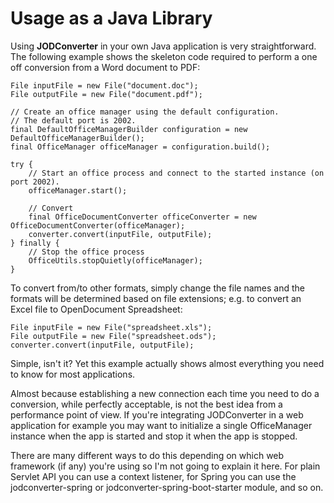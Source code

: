 # Usage as a Java Library

Using **JODConverter** in your own Java application is very straightforward. The following example shows the skeleton code required to perform a one off conversion from a Word document to PDF:

```
File inputFile = new File("document.doc");
File outputFile = new File("document.pdf");

// Create an office manager using the default configuration.
// The default port is 2002.
final DefaultOfficeManagerBuilder configuration = new DefaultOfficeManagerBuilder();
final OfficeManager officeManager = configuration.build();

try {
    // Start an office process and connect to the started instance (on port 2002).
    officeManager.start();
     
    // Convert
    final OfficeDocumentConverter officeConverter = new OfficeDocumentConverter(officeManager);
    converter.convert(inputFile, outputFile);
} finally {
    // Stop the office process
    OfficeUtils.stopQuietly(officeManager);
}
```

To convert from/to other formats, simply change the file names and the formats will be determined based on file extensions; e.g. to convert an Excel file to OpenDocument Spreadsheet:


```
File inputFile = new File("spreadsheet.xls");
File outputFile = new File("spreadsheet.ods");
converter.convert(inputFile, outputFile);
```

Simple, isn't it? Yet this example actually shows almost everything you need to know for most applications.

Almost because establishing a new connection each time you need to do a conversion, while perfectly acceptable, is not the best idea from a performance point of view. If you're integrating JODConverter in a web application for example you may want to initialize a single OfficeManager instance when the app is started and stop it when the app is stopped.

There are many different ways to do this depending on which web framework (if any) you're using so I'm not going to explain it here. For plain Servlet API you can use a context listener, for Spring you can use the jodconverter-spring or jodconverter-spring-boot-starter module, and so on.